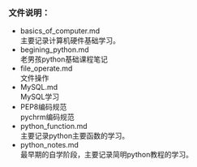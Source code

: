 ###  文件说明： 	
- basics_of_computer.md    
主要记录计算机硬件基础学习。  
- begining_python.md  
老男孩python基础课程笔记    
- file_operate.md  
文件操作   
- MySQL.md  
MySQL学习  
- PEP8编码规范   
pychrm编码规范  
- python_function.md   
主要记录python主要函数的学习。  
- python_notes.md    
最早期的自学阶段，主要记录简明python教程的学习。  

